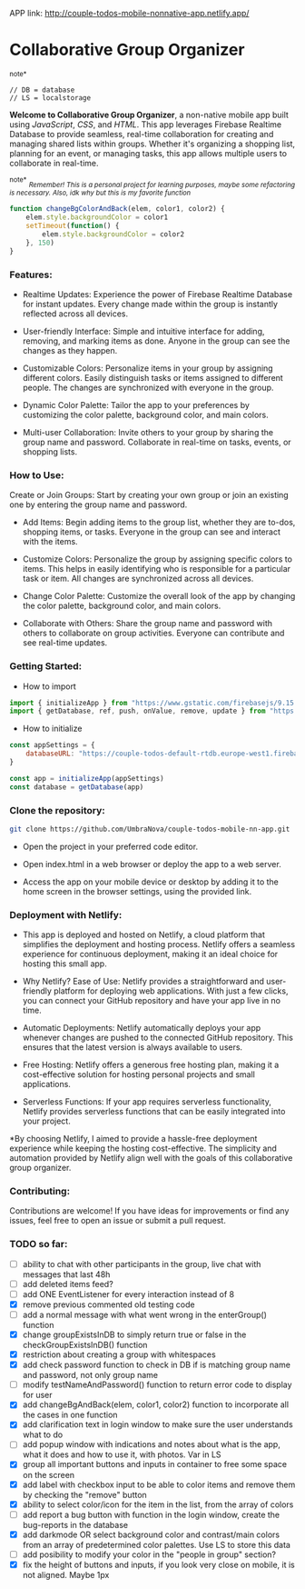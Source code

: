 APP link: http://couple-todos-mobile-nonnative-app.netlify.app/

# Collaborative Group Organizer

<sup>note*</sup>
```
// DB = database
// LS = localstorage
```

**Welcome to Collaborative Group Organizer**, a non-native mobile app built using *JavaScript*, *CSS*, and *HTML*. This app leverages Firebase Realtime Database to provide seamless, real-time collaboration for creating and managing shared lists within groups. Whether it's organizing a shopping list, planning for an event, or managing tasks, this app allows multiple users to collaborate in real-time.

<sup>note*</sup>
<sub>*Remember! This is a personal project for learning purposes, maybe some refactoring is necessary. Also, idk why but this is my favorite function*</sub>

```javascript
function changeBgColorAndBack(elem, color1, color2) {
    elem.style.backgroundColor = color1
    setTimeout(function() {
        elem.style.backgroundColor = color2
    }, 150)
}
```


### Features:

* Realtime Updates: Experience the power of Firebase Realtime Database for instant updates. Every change made within the group is instantly reflected across all devices.

* User-friendly Interface: Simple and intuitive interface for adding, removing, and marking items as done. Anyone in the group can see the changes as they happen.

* Customizable Colors: Personalize items in your group by assigning different colors. Easily distinguish tasks or items assigned to different people. The changes are synchronized with everyone in the group.

* Dynamic Color Palette: Tailor the app to your preferences by customizing the color palette, background color, and main colors.

* Multi-user Collaboration: Invite others to your group by sharing the group name and password. Collaborate in real-time on tasks, events, or shopping lists.

### How to Use:
Create or Join Groups: Start by creating your own group or join an existing one by entering the group name and password.

* Add Items: Begin adding items to the group list, whether they are to-dos, shopping items, or tasks. Everyone in the group can see and interact with the items.

* Customize Colors: Personalize the group by assigning specific colors to items. This helps in easily identifying who is responsible for a particular task or item. All changes are synchronized across all devices.

* Change Color Palette: Customize the overall look of the app by changing the color palette, background color, and main colors. 

* Collaborate with Others: Share the group name and password with others to collaborate on group activities. Everyone can contribute and see real-time updates.

### Getting Started:

* How to import
```javascript
import { initializeApp } from "https://www.gstatic.com/firebasejs/9.15.0/firebase-app.js"
import { getDatabase, ref, push, onValue, remove, update } from "https://www.gstatic.com/firebasejs/9.15.0/firebase-database.js"
```

* How to initialize
```javascript
const appSettings = {
    databaseURL: "https://couple-todos-default-rtdb.europe-west1.firebasedatabase.app/"
}

const app = initializeApp(appSettings)
const database = getDatabase(app)
```


### Clone the repository:

```bash
git clone https://github.com/UmbraNova/couple-todos-mobile-nn-app.git
```

* Open the project in your preferred code editor.

* Open index.html in a web browser or deploy the app to a web server.

* Access the app on your mobile device or desktop by adding it to the home screen in the browser settings, using the provided link.

### Deployment with Netlify:

* This app is deployed and hosted on Netlify, a cloud platform that simplifies the deployment and hosting process. Netlify offers a seamless experience for continuous deployment, making it an ideal choice for hosting this small app.

* Why Netlify?
Ease of Use: Netlify provides a straightforward and user-friendly platform for deploying web applications. With just a few clicks, you can connect your GitHub repository and have your app live in no time.

* Automatic Deployments: Netlify automatically deploys your app whenever changes are pushed to the connected GitHub repository. This ensures that the latest version is always available to users.

* Free Hosting: Netlify offers a generous free hosting plan, making it a cost-effective solution for hosting personal projects and small applications.

* Serverless Functions: If your app requires serverless functionality, Netlify provides serverless functions that can be easily integrated into your project.

*By choosing Netlify, I aimed to provide a hassle-free deployment experience while keeping the hosting cost-effective. The simplicity and automation provided by Netlify align well with the goals of this collaborative group organizer.

### Contributing:
Contributions are welcome! If you have ideas for improvements or find any issues, feel free to open an issue or submit a pull request.

### TODO so far:

- [ ] ability to chat with other participants in the group, live chat with messages that last 48h
- [ ] add deleted items feed?
- [ ] add ONE EventListener for every interaction instead of 8
- [x] remove previous commented old testing code
- [ ] add a normal message with what went wrong in the enterGroup() function
- [x] change groupExistsInDB to simply return true or false in the checkGroupExistsInDB() function
- [x] restriction about creating a group with whitespaces
- [x] add check password function to check in DB if is matching group name and password, not only group name
- [ ] modify testNameAndPassword() function to return error code to display for user
- [x] add changeBgAndBack(elem, color1, color2) function to incorporate all the cases in one function
- [x] add clarification text in login window to make sure the user understands what to do
- [ ] add popup window with indications and notes about what is the app, what it does and how to use it, with photos. Var in LS
- [x] group all important buttons and inputs in container to free some space on the screen
- [x] add label with checkbox input to be able to color items and remove them by checking the "remove" button
- [x] ability to select color/icon for the item in the list, from the array of colors
- [ ] add report a bug button with function in the login window, create the bug-reports in the database
- [x] add darkmode OR select background color and contrast/main colors from an array of predetermined color palettes. Use LS to store this data
- [ ] add posibility to modify your color in the "people in group" section?
- [x] fix the height of buttons and inputs, if you look very close on mobile, it is not aligned. Maybe 1px